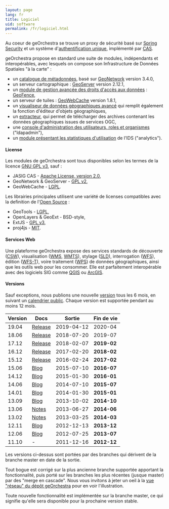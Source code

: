 ```yaml
---
layout: page
lang: fr
title: Logiciel
uid: software
permalink: /fr/logiciel.html
---
```


Au coeur de geOrchestra se trouve un proxy de sécurité basé sur [Spring Security](http://projects.spring.io/spring-security/) et un système d'[authentification unique](http://fr.wikipedia.org/wiki/Authentification_unique), implémenté par [CAS](http://www.jasig.org/cas).

geOrchestra propose en standard une suite de modules, indépendants et interopérables, avec lesquels on compose son Infrastructure de Données Spatiales "à la carte" :

 * un [catalogue de métadonnées](https://github.com/georchestra/geonetwork/blob/georchestra-gn3-3.0.x/README.md), basé sur [GeoNetwork](http://geonetwork-opensource.org/) version 3.4.0,
 * un serveur cartographique : [GeoServer](http://geoserver.org/) version 2.12.1,
 * un [module de gestion avancée des droits d'accès aux données](https://github.com/georchestra/geofence/blob/georchestra/georchestra.md) : [GeoFence](https://github.com/geoserver/geofence),
 * un serveur de tuiles : [GeoWebCache](http://geowebcache.org/) version 1.8.1,
 * un [visualiseur de données géographiques avancé](https://github.com/georchestra/georchestra/blob/master/mapfishapp/README.md) qui remplit également la fonction d'éditeur d'objets géographiques,
 * un [extracteur](https://github.com/georchestra/georchestra/blob/master/extractorapp/README.md), qui permet de télécharger des archives contenant les données géographiques issues de services OGC,
 * une [console d'administration des utilisateurs, roles et organismes](https://github.com/georchestra/georchestra/blob/master/console/README.md) ("ldapadmin"),
 * un [module présentant les statistiques d'utilisation](https://github.com/georchestra/georchestra/blob/master/analytics/README.md) de l'IDS ("analytics").

#### License

Les modules de geOrchestra sont tous disponibles selon les termes de la licence [GNU GPL v3](https://github.com/georchestra/georchestra/blob/master/LICENSE.txt), sauf :

 * JASIG CAS - [Apache License, version 2.0](https://github.com/Jasig/cas/blob/master/LICENSE),
 * GeoNetwork & GeoServer - [GPL v2](http://www.gnu.org/licenses/gpl-2.0.html),
 * GeoWebCache - [LGPL](http://www.gnu.org/licenses/lgpl.html).

Les librairies principales utilisent une variété de licenses compatibles avec la definition de l'[Open Source](http://opensource.org/osd) :

 * GeoTools - [LGPL](http://www.gnu.org/licenses/lgpl.html),
 * OpenLayers & GeoExt - BSD-style,
 * ExtJS - [GPL v3](https://github.com/probonogeek/extjs/blob/3.x/license.txt),
 * proj4js - [MIT](https://github.com/proj4js/proj4js/blob/master/LICENSE.md).

#### Services Web

Une plateforme geOrchestra expose des services standards de découverte ([CSW](http://www.opengeospatial.org/standards/cat)), visualisation ([WMS](http://www.opengeospatial.org/standards/wms), [WMTS](http://www.opengeospatial.org/standards/wmts)), stylage ([SLD](http://www.opengeospatial.org/standards/sld)), interrogation ([WFS](http://www.opengeospatial.org/standards/wfs)), édition ([WFS-T](http://www.opengeospatial.org/standards/wfs)), voire traitement ([WPS](http://www.opengeospatial.org/standards/wps)) de données géographiques, ainsi que les outils web pour les consommer. Elle est parfaitement interopérable avec des logiciels SIG comme [QGIS](http://www.qgis.org/) ou [ArcGIS](http://www.arcgis.com/).


#### Versions

Sauf exceptions, nous publions une nouvelle [version](https://github.com/georchestra/georchestra/releases) tous les 6 mois, en suivant un [calendrier public](https://github.com/georchestra/georchestra/milestones). Chaque version est supportée pendant au moins 12 mois.

Version       | Docs                                                                                          | Sortie        | Fin de vie
------------- | ----------------------------------------------------------------------------------------------|---------------|-------------
19.04         | [Release](https://github.com/georchestra/georchestra/releases/tag/v19.04)                     | 2019-04-12    | 2020-04
18.06         | [Release](https://github.com/georchestra/georchestra/releases/tag/v18.06)                     | 2018-07-20    | 2019-07
17.12         | [Release](https://github.com/georchestra/georchestra/releases/tag/v17.12)                     | 2018-02-07    | **2019-02**
16.12         | [Release](https://github.com/georchestra/georchestra/releases/tag/v16.12)                     | 2017-02-20    | **2018-02**
15.12         | [Release](https://github.com/georchestra/georchestra/releases/tag/v15.12)                     | 2016-02-24    | **2017-02**
15.06         | [Blog](/blog/2015/07/13/georchestra-15.06-fr/)                                                | 2015-07-10    | **2016-07**
14.12         | [Blog](/blog/2015/01/30/georchestra-14.12-est-disponible/)                                    | 2015-01-30    | **2016-01**
14.06         | [Blog](/blog/2014/07/10/version-14.06/)                                                       | 2014-07-10    | **2015-07**
14.01         | [Blog](/blog/2014/02/03/version-14.01/)                                                       | 2014-01-30    | **2015-01**
13.09         | [Blog](/blog/2013/10/02/georchestra-version-13.09/)                                           | 2013-10-02    | **2014-10**
13.06         | [Notes](https://github.com/georchestra/georchestra/blob/master/RELEASE_NOTES.md#version-1306) | 2013-06-27    | **2014-06**
13.02         | [Notes](https://github.com/georchestra/georchestra/blob/master/RELEASE_NOTES.md#version-1302) | 2013-03-25    | **2014-03**
12.11         | [Blog](/blog/2012/12/16/georchestra-12.11-bolivia-est-disponible/)                            | 2012-12-13    | **2013-12**
12.06         | [Blog](/blog/2011/12/17/pigma-nouvelle-plateforme-georchestra/)                               | 2012-07-25    | **2013-07**
11.10         | -                                                                                             | 2011-12-16    | **2012-12**

Les versions ci-dessus sont portées par des branches qui dérivent de la branche master en date de la sortie.  

Tout bogue est corrigé sur la plus ancienne branche supportée apportant la fonctionnalité, puis porté sur les branches les plus récentes (jusque master) par des "merge en cascade". Nous vous invitons à jeter un oeil à la [vue "réseau" du dépôt geOrchestra](https://github.com/georchestra/georchestra/network) pour en voir l'illustration.  

Toute nouvelle fonctionnalité est implémentée sur la branche master, ce qui signifie qu'elle sera disponible pour la prochaine version stable.
